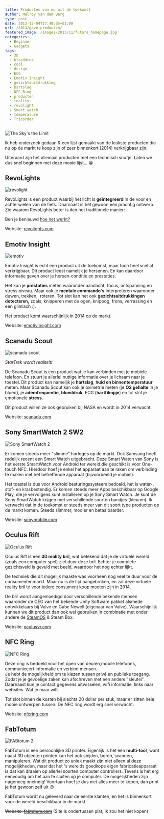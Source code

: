 ```yaml
---
title: Producten van nu uit de toekomst
author: Melroy van den Berg
type: post
date: 2013-12-04T17:48:05+01:00
url: /2013/gave-producten/
featured_image: /images/2013/11/future_homepage.jpg
categories:
  - Beginner
  - Gadgets
tags:
  - 3D
  - bloeddruk
  - cool
  - design
  - ECG
  - Emotiv Insight
  - gezichtsuitdrukking
  - hartslag
  - NFC Ring
  - producten
  - reality
  - revolight
  - Smart watch
  - temperature
  - Tricorder
---
```


![The Sky's the Limit](/images/2013/11/sky_limit.jpg)

Ik heb onderzoek gedaan & een lijst gemaakt van de leukste producten die nu op de markt te koop zijn of zeer binnenkort (2014) verkrijgbaar zijn.

Uiteraard zijn het allemaal producten met een technisch snufje. Laten we dus snel beginnen met deze mooie lijst... 😀

<!--more-->

## RevoLights

![revolight](/images/2013/11/revolight.jpg "RevoLights")

RevoLights is een product waarbij het licht is **geïntegreerd** in de voor en achterwielen van de fiets. Daarnaast is het gewoon een prachtig ontwerp. Zie waarom RevoLights beter is dan het traditionele manier:

Ben je benieuwd [hoe het werkt?](http://revolights.com/pages/howitworks)

Website: [revolights.com](http://revolights.com/pages/store)

## Emotiv Insight

![emotiv](/images/2013/11/emotiv.jpg "Emotiv Insight")

Emotiv Insight is echt een product uit de toekomst, maar toch heel snel al verkrijgbaar. Dit product leest namelijk je hersenen. En kan daardoor informatie geven over je hersen-conditie en prestaties.

Het kan je **prestaties** meten waaronder aandacht, focus, ontspanning en stress niveau. Maar ook je **mentale commando's** interpreteren waaronder duwen, trekken,  roteren. Tot slot kan het ook **gezichtsuitdrukkingen detecteren,** zoals; knipperen met de ogen, knipoog, frons, verrassing en een glimlach :).

Het product komt waarschijnlijk in 2014 op de markt.

Website: [emotivinsight.com](http://emotivinsight.com/)

## Scanadu Scout

![scanadu scout](/images/2013/11/scanadu-scout.jpg "Scanadu Scout")

_StarTrek wordt realiteit!_

De Scanadu Scout is een product wat je kan verbinden met je mobiele telefoon. En stuurt je allerlei nuttige informatie over je lichaam naar je toestel. Dit product kan namelijk je **hartslag**, **huid en binnentemperatuur** meten. Maar Scanadu Scout kan ook je oximetrie meten (je **O2 gehalte** in je bloed), je **ademfrequentie**, **bloeddruk**, ECG (**hartfilmpje**) en tot slot je emotionele **stress**.

Dit product willen ze ook gebruiken bij NASA en wordt in 2014 verwacht.

Website: [scanadu.com](http://www.scanadu.com/scout/) </a>

## Sony SmartWatch 2 SW2

![Sony SmartWatch 2](/images/2013/11/Sony_SmartWatch_2_SW2.jpg)

Er komen steeds meer "slimme" horloges op de markt. Ook Samsung heeft redelijk recent een Smart Watch uitgebracht. Deze Smart Watch van Sony is het eerste SmartWatch voor Android ter wereld die geschikt is voor One-touch NFC. Hierdoor hoef je enkel het apparaat aan te raken om verbinding te maken met het betreffende apparaat (bijvoorbeeld je mobiel).

Het toestel is dus voor Android besturingssysteem bedoeld, het is water-, stof- en krasbestendig. Er komen steeds meer Apps beschikbaar op Google Play, die je vervolgens kunt installeren op je Sony Smart Watch. Je kunt de Sony SmartWatch krijgen met verschillende soorten bandjes (kleuren). Ik verwacht dat in de toekomst er steeds meer van dit soort type producten op de markt komen. Steeds slimmer, mooier en betaalbaarder.

Website: [sonymobile.com](http://www.sonymobile.com/nl/products/accessories/smartwatch-2-sw2/)

## Oculus Rift

![Oculus Rift](/images/2013/11/OculusRift1.jpg "Oculus Rift")

Oculus Rift is een **3D reality bril,** wat betekend dat je de virtuele wereld (zoals een computer spel) ziet door deze bril. Echter je complete gezichtsveld is gevuld met beeld, waardoor het nog echter lijkt.

De techniek die dit mogelijk maakte was voorheen nog veel te duur voor de consumentenmarkt. Maar nu is de tijd aangebroken, en zal deze virtuele reality bril te voor iedere consument koop moeten zijn in 2014.

De bril wordt aangemoedigd door verschillende bekende mensen waaronder de CEO van het bekende Unity Software pakket alsmede ontwikkelaars bij Valve en Gabe Newell (eigenaar van Valve). Waarschijnlijk kunnen we dit product dan ook wel gebruiken in combinatie met onder andere de [SteamOS](http://store.steampowered.com/livingroom/SteamOS/) & Steam Box.

Website: [oculusvr.com](http://www.oculusvr.com/)

## NFC Ring

![NFC Ring](/images/2013/11/nfc_ring.jpg)

Deze ring is bedoeld voor het open van deuren,mobile telefoons, communiceert informatie en verbind mensen.  
Je hebt de mogelijkheid om te kiezen tussen privé en publieke toegang. Zodat je je gevoelige zaken kan afschreven met een andere "sleutel". Daarnaast kun je contact gegevens uitwisselen, wifi informatie, links naar websites. Wat je maar wilt.

Tot slot binnen de kosten bij slechts 20 dollar per stuk, maar er zitten hele mooie ontwerpen tussen. De NFC ring wordt erg snel verwacht.

Website: [nfcring.com](http://nfcring.com/)

## FabTotum

![FABtotum 2](/images/2013/11/FABtotum-2.jpg)

FabTotum is een persoonlijke 3D printer. Eigenlijk is het een **multi-tool**, want naast 3D objecten printen kan het ook snijden, boren, scannen, manipuleren. Wat dit product zo uniek maakt zijn niet alleen al deze mogelijkheden, maar dat het 's werelds goedkope eigen fabricatieapparaat is dat kan draaien op allerlei soorten computer controllers. Tevens is het erg eenvoudig om het aan te sluiten op je computer. De mogelijkheden zijn nagenoeg oneindig! Voortaan hoef je dus niet alles meer te kopen, dan print je het gewoon zelf uit 😉

FabTotum wordt nu geleverd naar de eerste klanten, en het is binnenkort voor de wereld beschikbaar in de markt.

~~Website: [fabtotum.com](http://www.fabtotum.com/)~~ (Site is ondertussen plat, ik zou het niet kopen)
